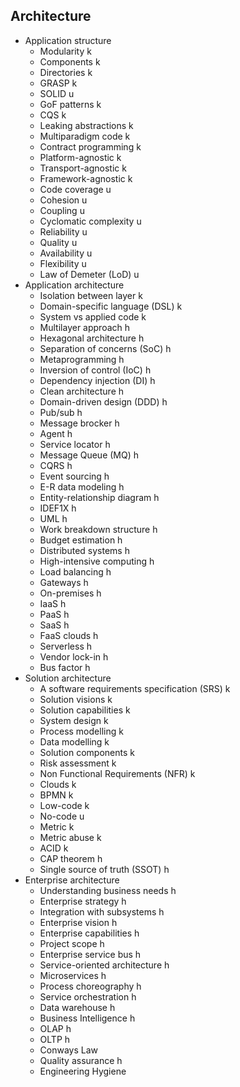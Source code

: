 ## Architecture

- Application structure
  - Modularity k
  - Components k
  - Directories k
  - GRASP k
  - SOLID u
  - GoF patterns k
  - CQS k
  - Leaking abstractions k
  - Multiparadigm code k
  - Contract programming k
  - Platform-agnostic k
  - Transport-agnostic k
  - Framework-agnostic k
  - Code coverage u
  - Cohesion u
  - Coupling u
  - Cyclomatic complexity u
  - Reliability u
  - Quality u
  - Availability u
  - Flexibility u
  - Law of Demeter (LoD) u
- Application architecture
  - Isolation between layer k
  - Domain-specific language (DSL) k
  - System vs applied code k
  - Multilayer approach h
  - Hexagonal architecture h
  - Separation of concerns (SoC) h
  - Metaprogramming h
  - Inversion of control (IoC) h
  - Dependency injection (DI) h
  - Clean architecture h
  - Domain-driven design (DDD) h
  - Pub/sub h
  - Message brocker h
  - Agent h
  - Service locator h
  - Message Queue (MQ) h
  - CQRS h
  - Event sourcing h
  - E-R data modeling h
  - Entity-relationship diagram h
  - IDEF1X h
  - UML h
  - Work breakdown structure h
  - Budget estimation h
  - Distributed systems h
  - High-intensive computing h
  - Load balancing h
  - Gateways h
  - On-premises h
  - IaaS h
  - PaaS h
  - SaaS h
  - FaaS clouds h
  - Serverless h
  - Vendor lock-in h
  - Bus factor h
- Solution architecture
  - A software requirements specification (SRS) k
  - Solution visions k
  - Solution capabilities k
  - System design k
  - Process modelling k
  - Data modelling k
  - Solution components k
  - Risk assessment k
  - Non Functional Requirements (NFR) k
  - Clouds k
  - BPMN k
  - Low-code k
  - No-code u
  - Metric k
  - Metric abuse k
  - ACID k
  - CAP theorem h
  - Single source of truth (SSOT) h
- Enterprise architecture
  - Understanding business needs h
  - Enterprise strategy h
  - Integration with subsystems h
  - Enterprise vision h
  - Enterprise capabilities h
  - Project scope h
  - Enterprise service bus h
  - Service-oriented architecture h
  - Microservices h
  - Process choreography h
  - Service orchestration h
  - Data warehouse h
  - Business Intelligence h
  - OLAP h
  - OLTP h
  - Conways Law 
  - Quality assurance h
  - Engineering Hygiene
